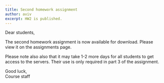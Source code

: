 ```yaml
---
title: Second homework assignment
author: aviv
excerpt: HW2 is published.
---
```


Dear students,

The second homework assignment is now available for download.
Please view it on the assignments page.

Please note also also that it may take 1-2 more days for all students to get
access to the servers. Their use is only required in part 3 of the assignment.

Good luck,  
Course staff


